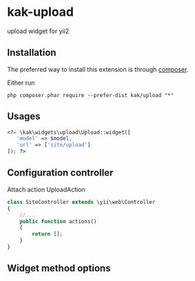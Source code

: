 # kak-upload
upload widget for yii2

Installation
------------
The preferred way to install this extension is through [composer](http://getcomposer.org/download/).

Either run
```
php composer.phar require --prefer-dist kak/upload "*"
```

Usages
------------
```php
<?= \kak\widgets\upload\Upload::widget([
   'model' => $model,
   'url' => ['site/upload']
]); ?>
```

Configuration controller
------------
Attach action UploadAction
```php
class SiteController extends \yii\web\Controller
{
    //...
    public function actions()
    {
        return [];
    }
}


```

Widget method options
------------